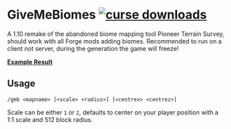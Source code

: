 # GiveMeBiomes [![curse downloads](http://cf.way2muchnoise.eu/versions/Downloads_261493_all.svg)](https://minecraft.curseforge.com/projects/give-me-biomes)
A 1.10 remake of the abandoned biome mapping tool Pioneer Terrain Survey, should work with all Forge mods adding biomes.
Recommended to run on a client not server, during the generation the game will freeze!

**[Example Result](https://phit.github.io/GiveMeBiomes/)**

## Usage

`/gmb <mapname> [<scale> <radius>] [<centrex> <centrez>]`

Scale can be either `1` or `2`, defaults to center on your player position with a 1:1 scale and 512 block radius.

